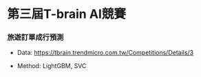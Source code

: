 # 第三屆T-brain AI競賽 
### 旅遊訂單成行預測

* Data: https://tbrain.trendmicro.com.tw/Competitions/Details/3

* Method: LightGBM, SVC
